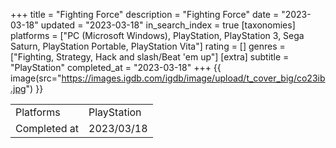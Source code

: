 +++
title = "Fighting Force"
description = "Fighting Force"
date = "2023-03-18"
updated = "2023-03-18"
in_search_index = true
[taxonomies]
platforms = ["PC (Microsoft Windows), PlayStation, PlayStation 3, Sega Saturn, PlayStation Portable, PlayStation Vita"]
rating = []
genres = ["Fighting, Strategy, Hack and slash/Beat 'em up"]
[extra]
subtitle = "PlayStation"
completed_at = "2023-03-18"
+++
{{ image(src="https://images.igdb.com/igdb/image/upload/t_cover_big/co23ib.jpg") }}

|              |            |
| ------------ | ---------- |
| Platforms    | PlayStation |
| Completed at | 2023/03/18 |

